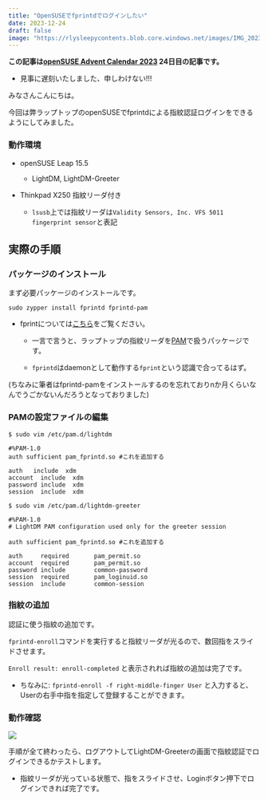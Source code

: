 ```yaml
---
title: "OpenSUSEでfprintdでログインしたい"
date: 2023-12-24
draft: false
image: "https://rlysleepycontents.blob.core.windows.net/images/IMG_20231215_232619.jpg"
---
```


**この記事は[openSUSE Advent Calendar 2023](https://adventar.org/calendars/9615) 24日目の記事です。**

- 見事に遅刻いたしました、申しわけない!!!

みなさんこんにちは。

今回は弊ラップトップのopenSUSEでfprintdによる指紋認証ログインをできるようにしてみました。

### 動作環境

- openSUSE Leap 15.5

  - LightDM, LightDM-Greeter

- Thinkpad X250 指紋リーダ付き

  - ```lsusb```上では指紋リーダは```Validity Sensors, Inc. VFS 5011 fingerprint sensor```と表記

## 実際の手順


### パッケージのインストール

まず必要パッケージのインストールです。

```sudo zypper install fprintd fprintd-pam``` 

- fprintについては[こちら](https://wiki.archlinux.jp/index.php/Fprint)をご覧ください。

  - 一言で言うと、ラップトップの指紋リーダを[PAM](https://wiki.archlinux.jp/index.php/PAM)で扱うパッケージです。

  - ```fprintd```はdaemonとして動作する```fprint```という認識で合ってるはず。

(ちなみに筆者はfprintd-pamをインストールするのを忘れておりnか月くらいなんでうごかないんだろうとなっておりました)

### PAMの設定ファイルの編集
```config
$ sudo vim /etc/pam.d/lightdm

#%PAM-1.0
auth sufficient pam_fprintd.so #これを追加する

auth   include  xdm
account  include  xdm
password include  xdm
session  include  xdm
```

```config:
$ sudo vim /etc/pam.d/lightdm-greeter

#%PAM-1.0
# LightDM PAM configuration used only for the greeter session

auth sufficient pam_fprintd.so #これを追加する

auth     required       pam_permit.so
account  required       pam_permit.so
password include        common-password
session  required       pam_loginuid.so
session  include        common-session

```

### 指紋の追加

認証に使う指紋の追加です。

```fprintd-enroll```コマンドを実行すると指紋リーダが光るので、数回指をスライドさせます。

```Enroll result: enroll-completed``` と表示されれば指紋の追加は完了です。

- ちなみに: ```fprintd-enroll -f right-middle-finger User``` と入力すると、Userの右手中指を指定して登録することができます。

### 動作確認

![](https://rlysleepycontents.blob.core.windows.net/images/664062785856208896/1185226801618890872/IMG_20231215_232619.jpg?ex=658ed779&is=657c6279&hm=201a326c663f459395838e46f3b46b9c4e5e5a95256faaf0d23e26b983e15f70&=&format=webp&width=719&height=405)

手順が全て終わったら、ログアウトしてLightDM-Greeterの画面で指紋認証でログインできるかテストします。

- 指紋リーダが光っている状態で、指をスライドさせ、Loginボタン押下でログインできれば完了です。
